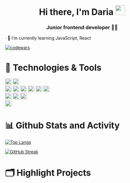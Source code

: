 <h1 align="center">Hi there, I'm Daria
<img src="https://github.com/blackcater/blackcater/raw/main/images/Hi.gif" height="32"/></h1>
<h3 align="center">Junior frontend developer 👩‍💻 </h3>

· 🌱 I’m currently learning JavaScript, React

[![codewars](https://www.codewars.com/users/DariaaaP/badges/small)](https://www.codewars.com/users/DariaaaP) 


<h1 align="left">🔧 Technologies & Tools</h1>
<div><img src="https://img.shields.io/badge/OS-macOS-lightgrey?style=flat&logo=macOS&logoColor=white" height="21"/> <img src="https://img.shields.io/badge/Editor-VS Code-lightgrey?style=flat&logo=Visual Studio Code&logoColor=white" height="21"/></div> 
<div><img src="https://img.shields.io/badge/Code-HTML5-lightgrey?style=flat&logo=HTML5&logoColor=white" height="21"/> <img src="https://img.shields.io/badge/Code-CSS3-lightgrey?style=flat&logo=CSS3&logoColor=white" height="21"/> <img src="https://img.shields.io/badge/Code-Sass-lightgrey?style=flat&logo=Sass&logoColor=white" height="21"/> <img src="https://img.shields.io/badge/Code-JavaScript-lightgrey?style=flat&logo=JavaScript&logoColor=white" height="21"/> <img src="https://img.shields.io/badge/Code-React-lightgrey?style=flat&logo=React&logoColor=white" height="21"/> <img src="https://img.shields.io/badge/Code-Python-lightgrey?style=flat&logo=Python&logoColor=white" height="21"/></div>
<div><img src="https://img.shields.io/badge/Tools-PostgreSQL-lightgrey?style=flat&logo=PostgreSQL&logoColor=white" height="21"/> <img src="https://img.shields.io/badge/Tools-Postman-lightgrey?style=flat&logo=Postman&logoColor=white" height="21"/> <img src="https://img.shields.io/badge/Tools-Power BI-lightgrey?style=flat&logo=Power BI&logoColor=white" height="21"/></div>
<div><img src="https://img.shields.io/badge/Design-Figma-lightgrey?style=flat&logo=Figma&logoColor=white" height="21"/></div>


<h1 align="left">📊 Github Stats and Activity</h1>

[![Top Langs](https://github-readme-stats.vercel.app/api/top-langs/?username=DariaaaP&layout=compact)](https://github.com/anuraghazra/github-readme-stats)

[![GitHub Streak](http://github-readme-streak-stats.herokuapp.com?user=DariaaaP&theme=dark&hide_border=true)](https://git.io/streak-stats)

<h1 align="left">🗂️ Highlight Projects</h1>
